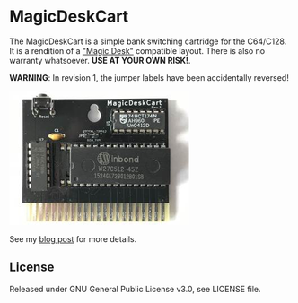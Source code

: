 # MagicDeskCart

The MagicDeskCart is a simple bank switching cartridge for the C64/C128. It is a rendition of a ["Magic Desk"](https://csdb.dk/release/?id=132937) compatible layout. There is also no warranty whatsoever. **USE AT YOUR OWN RISK!**.

**WARNING**: In revision 1, the jumper labels have been accidentally reversed!

![MagicDeskCart Rev.1 Front](media/magic-desk-cart-rev1-front.jpg)


See my [blog post](https://www.hackup.net/2019/07/bank-switching-cartridges/) for more details.


## License
Released under GNU General Public License v3.0, see LICENSE file.
